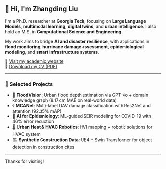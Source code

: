 ## 👋 Hi, I'm Zhangding Liu

I'm a Ph.D. researcher at **Georgia Tech**, focusing on **Large Language Models**, **multimodal learning**, **digital twins**, and **urban intelligence**. I also hold an M.S. in **Computational Science and Engineering**.

My work aims to bridge **AI and disaster resilience**, with applications in **flood monitoring**, **hurricane damage assessment**, **epidemiological modeling**, and **smart infrastructure systems**.

🔗 [Visit my academic website](https://zhangdingliu.github.io/)  
📄 [Download my CV (PDF)](https://zhangdingliu.github.io/assets/ZhangdingLiu_CV.pdf)

---

### 🔬 Selected Projects

- 🌊 **FloodVision**: Urban flood depth estimation via GPT-4o + domain knowledge graph (8.17 cm MAE on real-world data)  
- 🌀 **MCANet**: Multi-label UAV damage classification with Res2Net and attention (92.35% mAP)  
- 🏥 **AI for Epidemiology**: ML-guided SEIR modeling for COVID-19 with 46% error reduction  
- 🌡 **Urban Heat & HVAC Robotics**: HVI mapping + robotic solutions for HVAC system  
- 🏗 **Synthetic Construction Data**: UE4 + Swin Transformer for object detection in construction cites

---

Thanks for visiting!

